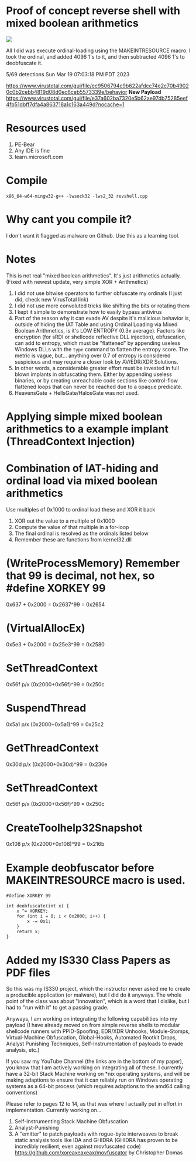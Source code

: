 # Proof of concept reverse shell with mixed boolean arithmetics
![](https://github.com/tanc7/mixedbooleanarithmeticspayload/raw/main/Screenshot%20from%202023-03-19%2018-55-09.png)

All I did was execute ordinal-loading using the MAKEINTRESOURCE macro. I took the ordinal, and added 4096 1's to it, and then subtracted 4096 1's to deobfuscate it.

5/69 detections Sun Mar 19 07:03:18 PM PDT 2023

https://www.virustotal.com/gui/file/ec9506794c9b622afdcc74e2c70b49020c0b2cebb4819d08d0ec6ceb5573339e/behavior
**New Payload**
https://www.virustotal.com/gui/file/e37a602ba7320e5b62ae97db75285eef4fb51dbff7dfa4a863718a1c163a449d?nocache=1
# Resources used

1. PE-Bear
2. Any IDE is fine
3. learn.microsoft.com

# Compile

`x86_64-w64-mingw32-g++ -lwsock32 -lws2_32 revshell.cpp`

# Why cant you compile it?

I don't want it flagged as malware on Github. Use this as a learning tool.

# Notes

This is not real "mixed boolean arithmetics". It's just arithmetics actually. (Fixed with newest update, very simple XOR + Arithmetics)

1. I did not use bitwise operators to further obfuscate my ordinals (I just did, check new VirusTotal link)
2. I did not use more convoluted tricks like shifting the bits or rotating them
3. I kept it simple to demonstrate how to easily bypass antivirus
4. Part of the reason why it can evade AV despite it's malicious behavior is, outside of hiding the IAT Table and using Ordinal Loading via Mixed Boolean Arithmetics, is it's LOW ENTROPY (0.3x average). Factors like encryption (for sRDI or shellcode reflective DLL injection), obfuscation, can add to entropy, which must be "flattened" by appending useless Windows DLLs with the `type` command to flatten the entropy score. The metric is vague, but... anything over 0.7 of entropy is considered suspicious and may require a closer look by AV/EDR/XDR Solutions.
5. In other words, a considerable greater effort must be invested in full blown implants in obfuscating them. Either by appending useless binaries, or by creating unreachable code sections like control-flow flattened loops that can never be reached due to a opaque predicate.
6. HeavensGate + HellsGate/HalosGate was not used. 

# Applying simple mixed boolean arithmetics to a example implant (ThreadContext Injection)

# Combination of IAT-hiding and ordinal load via mixed boolean arithmetics
Use multiples of 0x1000 to ordinal load these and XOR it back

1. XOR out the value to a multiple of 0x1000
2. Compute the value of that multiple in a for-loop
3. The final ordinal is resolved as the ordinals listed below
4. Remember these are functions from kernel32.dll

# (WriteProcessMemory) Remember that 99 is decimal, not hex, so #define XORKEY 99
0x637 + 0x2000 = 0x2637^99 = 0x2654
# (VirtualAllocEx)
0x5e3 + 0x2000 = 0x25e3^99 = 0x2580
# SetThreadContext
0x56f p/x (0x2000+0x56f)^99 = 0x250c
# SuspendThread
0x5a1 p/x (0x2000+0x5a1)^99 = 0x25c2
# GetThreadContext
0x30d p/x (0x2000+0x30d)^99 = 0x236e 
# SetThreadContext
0x56f p/x (0x2000+0x56f)^99 = 0x250c
# CreateToolhelp32Snapshot
0x108 p/x (0x2000+0x108)^99 = 0x216b

# Example deobfuscator before MAKEINTRESOURCE macro is used.
```
#define XORKEY 99

int deobfuscate(int x) {
    x ^= XORKEY;
    for (int i = 0; i < 0x2000; i++) {
        x -= 0x1;
    }
    return x;
}

```


# Added my IS330 Class Papers as PDF files

So this was my IS330 project, which the instructor never asked me to create a producible application (or malware), but I did do it anyways. The whole point of the class was about "innovation", which is a word that I dislike, but I had to "run with it" to get a passing grade.

Anyways, I am working on integrating the following capabilities into my payload (I have already moved on from simple reverse shells to modular shellcode runners with PPID-Spoofing, EDR/XDR Unhooks, Module-Stomps, Virtual-Machine Obfuscation, Global-Hooks, Automated Rootkit Drops, Analyst Punishing Techniques, Self-Instrumentation of payloads to evade analysis, etc.)

If you saw my YouTube Channel (the links are in the bottom of my paper), you know that I am actively working on integrating all of these. I currently have a 32-bit Stack Machine working on *nix operating systems, and will be making adaptions to ensure that it can reliably run on Windows operating systems as a 64-bit process (which requires adaptions to the amd64 calling conventions)

Please refer to pages 12 to 14, as that was where I actually put in effort in implementation. Currently working on...

1. Self-Instrumenting Stack Machine Obfuscation
2. Analyst-Punishing
3. A "emitter" to patch payloads with rogue-byte interweaves to break static analysis tools like IDA and GHIDRA (GHIDRA has proven to be incredibly resilient, even against movfuscated code) https://github.com/xoreaxeaxeax/movfuscator by Christopher Domas


